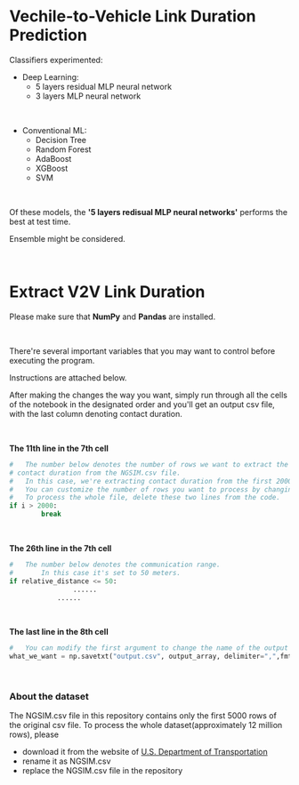 # **Vechile-to-Vehicle Link Duration Prediction**

Classifiers experimented:

- Deep Learning:
  - 5 layers residual MLP neural network
  - 3 layers MLP neural network
<br>

- Conventional ML:
  - Decision Tree
  - Random Forest
  - AdaBoost
  - XGBoost
  - SVM

<br>

Of these models, the **'5 layers redisual MLP neural networks'** performs the best at test time.

Ensemble might be considered. 

<br>

# **Extract V2V Link Duration**

Please make sure that **NumPy** and **Pandas** are installed. 

<br>

There're several important variables that you may want to control before executing the program.

Instructions are attached below. 

After making the changes the way you want, simply run through all the cells of the notebook in the designated order and you'll get an output csv file, with the last column denoting contact duration.

<br>

**The 11th line in the 7th cell**

```python
# 	The number below denotes the number of rows we want to extract the 
# contact duration from the NGSIM.csv file. 
# 	In this case, we're extracting contact duration from the first 2000 rows.
# 	You can customize the number of rows you want to process by changing the number.
# 	To process the whole file, delete these two lines from the code.
if i > 2000:  
        break
```

<br>

**The 26th line in the 7th cell**

```python
# 	The number below denotes the communication range.
#		In this case it's set to 50 meters. 
if relative_distance <= 50:  
				......
    		......
```

<br>

**The last line in the 8th cell**

```python
# 	You can modify the first argument to change the name of the output csv file
what_we_want = np.savetxt("output.csv", output_array, delimiter=",",fmt = "%s")
```

<br>

### **About the dataset**

The NGSIM.csv file in this repository contains only the first 5000 rows of the original csv file. To process the whole dataset(approximately 12 million rows), please

- download it from the website of [U.S. Department of Transportation](https://catalog.data.gov/dataset/next-generation-simulation-ngsim-vehicle-trajectories)
- rename it as NGSIM.csv 
- replace the NGSIM.csv file in the repository
